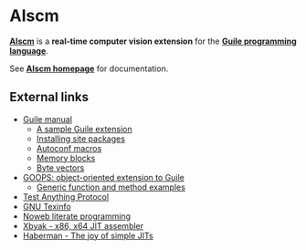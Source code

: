 AIscm
=====

[**AIscm**][1] is a **real-time computer vision extension** for the
[**Guile programming language**][2].

See [**AIscm homepage**][1] for documentation.

External links
--------------

* [Guile manual](http://www.gnu.org/software/guile/manual/)
    * [A sample Guile extension](http://www.gnu.org/software/guile/manual/html\_node/A-Sample-Guile-Extension.html)
    * [Installing site packages](http://www.gnu.org/software/guile/manual/html\_node/Installing-Site-Packages.html)
    * [Autoconf macros](https://www.gnu.org/software/guile/docs/docs-1.8/guile-ref/Autoconf-Macros.htm)
    * [Memory blocks](http://www.gnu.org/software/guile/manual/html\_node/Memory-Blocks.html)
    * [Byte vectors](http://www.gnu.org/software/guile/manual/html\_node/Bytevectors.html)
* [GOOPS: object-oriented extension to Guile](https://www.gnu.org/software/goops/)
    * [Generic function and method examples](http://www.gnu.org/software/guile/manual/html\_node/Generic-Function-and-Method-Examples.html)
* [Test Anything Protocol](https://en.wikipedia.org/wiki/Test\_Anything\_Protocol)
* [GNU Texinfo](http://www.gnu.org/software/texinfo/manual/texinfo/)
* [Noweb literate programming](http://www.cs.tufts.edu/~nr/noweb/)
* [Xbyak - x86, x64 JIT assembler](http://homepage1.nifty.com/herumi/soft/xbyak\_e.html)
* [Haberman - The joy of simple JITs](http://blog.reverberate.org/2012/12/hello-jit-world-joy-of-simple-jits.html)

[1]: http://www.wedesoft.de/aiscm/ "AIscm"
[2]: http://www.gnu.org/software/guile/ "Guile"
